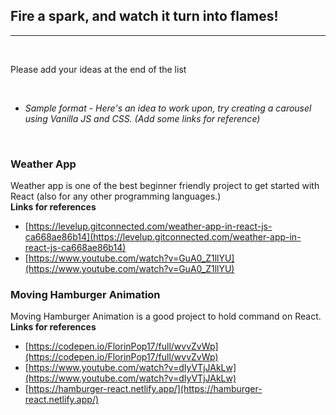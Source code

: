 ## Fire a spark, and watch it turn into flames!
---

<br>

Please add your ideas at the end of the list

<br>

- *Sample format - Here's an idea to work upon, try creating a carousel using Vanilla JS and CSS. (Add some links for reference)*

<br>

### Weather App
Weather app is one of the best beginner friendly project to get started with React (also for any other programming languages.) 
<br>
<strong>Links for references</strong>
* [https://levelup.gitconnected.com/weather-app-in-react-js-ca668ae86b14](https://levelup.gitconnected.com/weather-app-in-react-js-ca668ae86b14)
* [https://www.youtube.com/watch?v=GuA0_Z1llYU](https://www.youtube.com/watch?v=GuA0_Z1llYU)

### Moving Hamburger Animation
Moving Hamburger Animation is a good project to hold command on React.
<br>
<strong>Links for references</strong>
-  [https://codepen.io/FlorinPop17/full/wvvZvWp](https://codepen.io/FlorinPop17/full/wvvZvWp)
-  [https://www.youtube.com/watch?v=dIyVTjJAkLw](https://www.youtube.com/watch?v=dIyVTjJAkLw)
-  [https://hamburger-react.netlify.app/](https://hamburger-react.netlify.app/)
